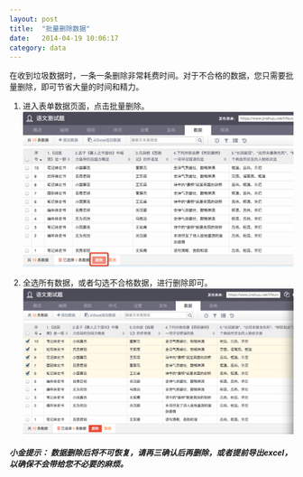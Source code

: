 ```yaml
---
layout: post
title:  "批量删除数据"
date:   2014-04-19 10:06:17
category: data
---
```


在收到垃圾数据时，一条一条删除非常耗费时间。对于不合格的数据，您只需要批量删除，即可节省大量的时间和精力。

1. 进入表单数据页面，点击批量删除。
![数据页面](/images/batch-delete-1.png)

2. 全选所有数据，或者勾选不合格数据，进行删除即可。
![勾选删除](/images/batch-delete-2.png)

 ##### 小金提示： 数据删除后将不可恢复，请再三确认后再删除，或者提前导出excel，以确保不会带给您不必要的麻烦。